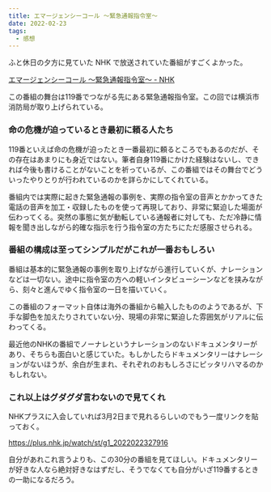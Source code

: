 ```yaml
---
title: エマージェンシーコール ～緊急通報指令室～
date: 2022-02-23
tags:
  - 感想
---
```


ふと休日の夕方に見ていた NHK で放送されていた番組がすごくよかった。

[エマージェンシーコール 〜緊急通報指令室〜 - NHK](https://www.nhk.jp/p/emergencycall/ts/M67V8QZ8LQ/)

この番組の舞台は119番でつながる先にある緊急通報指令室。この回では横浜市消防局が取り上げられている。

### 命の危機が迫っているとき最初に頼る人たち

119番といえば命の危機が迫ったとき一番最初に頼るところでもあるのだが、その存在はあまりにも身近ではない。筆者自身119番にかけた経験はないし、できれば今後も書けることがないことを祈っているが、この番組ではその舞台でどういったやりとりが行われているのかを詳らかにしてくれている。

番組内では実際に起きた緊急通報の事例を、実際の指令室の音声とかかってきた電話の音声を加工・収録したものを使って再現しており、非常に緊迫した場面が伝わってくる。突然の事態に気が動転している通報者に対しても、ただ冷静に情報を聞き出しながら的確な指示を行う指令室の方たちにただ感服させられる。

### 番組の構成は至ってシンプルだがこれが一番おもしろい

番組は基本的に緊急通報の事例を取り上げながら進行していくが、ナレーションなどは一切ない。途中に指令室の方への軽いインタビューシーンなどを挟みながら、刻々と進んでゆく指令室の一日を描いていく。

この番組のフォーマット自体は海外の番組から輸入したもののようであるが、下手な脚色を加えたりされていない分、現場の非常に緊迫した雰囲気がリアルに伝わってくる。

最近他のNHKの番組でノーナレというナレーションのないドキュメンタリーがあり、そちらも面白いと感じていた。もしかしたらドキュメンタリーはナレーションがないほうが、余白が生まれ、それぞれのおもしろさにピッタリハマるのかもしれない。

### これ以上はグダグダ言わないので見てくれ

NHKプラスに入会していれば3月2日まで見れるらしいのでもう一度リンクを貼っておく。

https://plus.nhk.jp/watch/st/g1_2022022327916

自分があれこれ言うよりも、この30分の番組を見てほしい。ドキュメンタリーが好きな人なら絶対好きなはずだし、そうでなくても自分がいざ119番するときの一助になるだろう。
